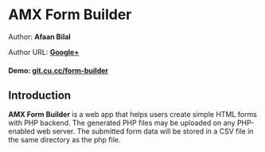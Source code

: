 AMX Form Builder
==============

Author: **Afaan Bilal**

Author URL: **[Google+](https://google.com/+AfaanBilal)**


#### Demo: **[git.cu.cc/form-builder](http://git.cu.cc/form-builder)**


## Introduction

**AMX Form Builder** is a web app that helps users create simple HTML forms with 
PHP backend. The generated PHP files may be uploaded on any PHP-enabled web server.
The submitted form data will be stored in a CSV file in the same directory as the
php file.
